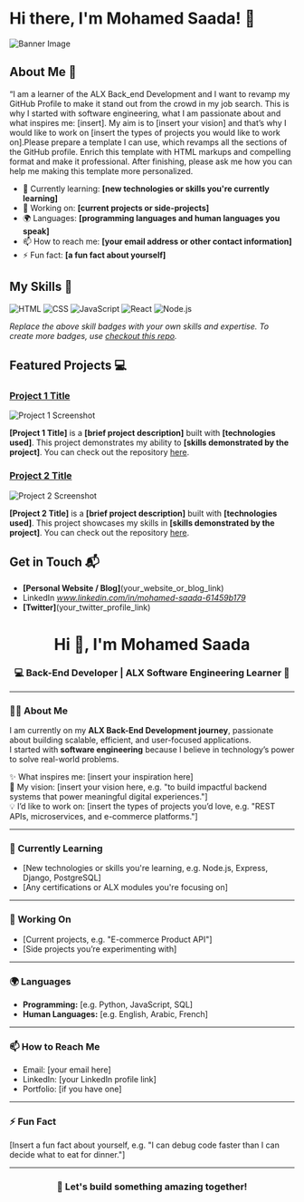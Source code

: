 # Hi there, I'm Mohamed Saada! 👋

![Banner Image](your_banner_image_url_here)

## About Me 🚀

“I am a learner of the ALX Back_end Development and I want to revamp my GitHub Profile to make it stand out from the crowd in my job search. This is why I started with software engineering, what I am passionate about and what inspires me: [insert]. My aim is to [insert your vision] and that’s why I would like to work on [insert the types of projects you would like to work on].Please prepare a template I can use, which revamps all the sections of the GitHub profile. Enrich this template with HTML markups and compelling format and make it professional. After finishing, please ask me how you can help me making this template more personalized.


- 🌱 Currently learning: **[new technologies or skills you're currently learning]**
- 🔭 Working on: **[current projects or side-projects]**
- 🌍 Languages: **[programming languages and human languages you speak]**
- 📫 How to reach me: **[your email address or other contact information]**
- ⚡ Fun fact: **[a fun fact about yourself]**

## My Skills 🧠

![HTML](https://img.shields.io/badge/-HTML-E34F26?style=flat-square&logo=html5&logoColor=white)
![CSS](https://img.shields.io/badge/-CSS-1572B6?style=flat-square&logo=css3&logoColor=white)
![JavaScript](https://img.shields.io/badge/-JavaScript-F7DF1E?style=flat-square&logo=javascript&logoColor=black)
![React](https://img.shields.io/badge/-React-61DAFB?style=flat-square&logo=react&logoColor=black)
![Node.js](https://img.shields.io/badge/-Node.js-339933?style=flat-square&logo=node.js&logoColor=white)

*Replace the above skill badges with your own skills and expertise. To create more badges, use [checkout this repo](https://github.com/alexandresanlim/Badges4-README.md-Profile).*

## Featured Projects 💻

### [Project 1 Title](project_1_link)

![Project 1 Screenshot](project_1_screenshot_url)

**[Project 1 Title]** is a **[brief project description]** built with **[technologies used]**. This project demonstrates my ability to **[skills demonstrated by the project]**. You can check out the repository [here](project_1_repository_link).

### [Project 2 Title](project_2_link)

![Project 2 Screenshot](project_2_screenshot_url)

**[Project 2 Title]** is a **[brief project description]** built with **[technologies used]**. This project showcases my skills in **[skills demonstrated by the project]**. You can check out the repository [here](project_2_repository_link).

## Get in Touch 📬

- **[Personal Website / Blog]**(your_website_or_blog_link)
- LinkedIn *www.linkedin.com/in/mohamed-saada-61459b179*
- **[Twitter]**(your_twitter_profile_link)



<h1 align="center">Hi 👋, I'm Mohamed Saada</h1>
<h3 align="center">💻 Back-End Developer | ALX Software Engineering Learner 🚀</h3>

---

### 👨‍💻 About Me  
I am currently on my **ALX Back-End Development journey**, passionate about building scalable, efficient, and user-focused applications.  
I started with **software engineering** because I believe in technology’s power to solve real-world problems.  

✨ What inspires me: [insert your inspiration here]  
🎯 My vision: [insert your vision here, e.g. "to build impactful backend systems that power meaningful digital experiences."]  
💡 I’d like to work on: [insert the types of projects you’d love, e.g. "REST APIs, microservices, and e-commerce platforms."]  

---

### 🌱 Currently Learning  
- [New technologies or skills you're learning, e.g. Node.js, Express, Django, PostgreSQL]  
- [Any certifications or ALX modules you're focusing on]  

---

### 🔭 Working On  
- [Current projects, e.g. "E-commerce Product API"]  
- [Side projects you’re experimenting with]  

---

### 🌍 Languages  
- **Programming:** [e.g. Python, JavaScript, SQL]  
- **Human Languages:** [e.g. English, Arabic, French]  

---

### 📫 How to Reach Me  
- Email: [your email here]  
- LinkedIn: [your LinkedIn profile link]  
- Portfolio: [if you have one]  

---

### ⚡ Fun Fact  
[Insert a fun fact about yourself, e.g. "I can debug code faster than I can decide what to eat for dinner."]  

---

<h3 align="center">🚀 Let's build something amazing together!</h3>


